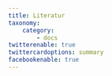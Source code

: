 ```yaml
---
title: Literatur
taxonomy:
    category:
        - docs
twitterenable: true
twittercardoptions: summary
facebookenable: true
---
```


